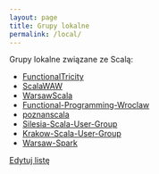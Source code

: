 ```yaml
---
layout: page
title: Grupy lokalne
permalink: /local/
---
```


Grupy lokalne związane ze Scalą:
* [FunctionalTricity](https://www.meetup.com/FunctionalTricity/)
* [ScalaWAW](https://www.meetup.com/ScalaWAW/)
* [WarsawScala](https://www.meetup.com/WarsawScala/)
* [Functional-Programming-Wroclaw](https://www.meetup.com/Functional-Programming-Wroclaw/)
* [poznanscala](https://www.meetup.com/poznanscala/)
* [Silesia-Scala-User-Group](https://www.meetup.com/Silesia-Scala-User-Group/)
* [Krakow-Scala-User-Group](https://www.meetup.com/Krakow-Scala-User-Group/)
* [Warsaw-Spark](https://www.meetup.com/Warsaw-Spark/)

<a href="{{ site.github.repository_url }}/tree/master/example2.md">Edytuj listę</a>

